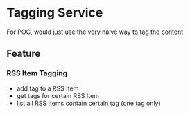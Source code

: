 # Tagging Service
For POC, would just use the very naive way to tag the content

## Feature
### RSS Item Tagging
- add tag to a RSS Item
- get tags for certain RSS Item
- list all RSS Items contain certain tag (one tag only)